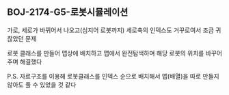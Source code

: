 ## BOJ-2174-G5-로봇시뮬레이션

가로, 세로가 바뀌어서 나오고(심지어 로봇까지) 세로축의 인덱스도 거꾸로여서 조금 귀찮았던 문제

로봇 클래스를 만들어 맵상에 배치하고 맵에서 완전탐색하며 해당 로봇의 위치를 바꾸어주며 해결했다


P.S. 자료구조를 이용해 로봇클래스를 인덱스 순으로 배치해서 맵(배열)을 따로 만들지 않아도 풀 수 있었을 것 같다
